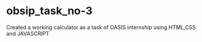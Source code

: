 # obsip_task_no-3
 Created a working calculator as a task of OASIS internship using HTML,CSS and JAVASCRIPT
